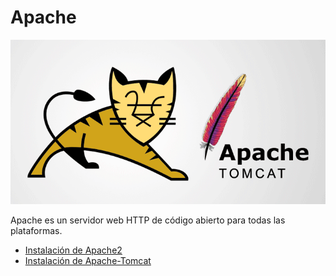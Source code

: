 # Apache

![logo-tomcat](https://github.com/Regnierd/Apache2/blob/main/InstalacionTomcat/img/apache-tomcat.png)

Apache es un servidor web HTTP de código abierto para todas las plataformas. 

- <a href="https://github.com/Regnierd/Apache2/tree/main/Instalaci%C3%B3nApache2"> Instalación de Apache2 </a>
- <a href="https://github.com/Regnierd/Apache2/tree/main/InstalacionTomcat">Instalación de Apache-Tomcat</a>